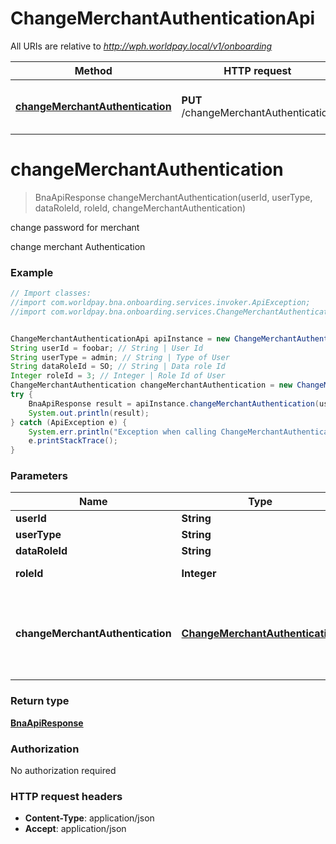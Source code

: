 # ChangeMerchantAuthenticationApi

All URIs are relative to *http://wph.worldpay.local/v1/onboarding*

Method | HTTP request | Description
------------- | ------------- | -------------
[**changeMerchantAuthentication**](ChangeMerchantAuthenticationApi.md#changeMerchantAuthentication) | **PUT** /changeMerchantAuthentication | change password for merchant


<a name="changeMerchantAuthentication"></a>
# **changeMerchantAuthentication**
> BnaApiResponse changeMerchantAuthentication(userId, userType, dataRoleId, roleId, changeMerchantAuthentication)

change password for merchant

change merchant Authentication

### Example
```java
// Import classes:
//import com.worldpay.bna.onboarding.services.invoker.ApiException;
//import com.worldpay.bna.onboarding.services.ChangeMerchantAuthenticationApi;


ChangeMerchantAuthenticationApi apiInstance = new ChangeMerchantAuthenticationApi();
String userId = foobar; // String | User Id
String userType = admin; // String | Type of User
String dataRoleId = SO; // String | Data role Id
Integer roleId = 3; // Integer | Role Id of User
ChangeMerchantAuthentication changeMerchantAuthentication = new ChangeMerchantAuthentication(); // ChangeMerchantAuthentication | Contain Change Authentication Merchant details in request parameters
try {
    BnaApiResponse result = apiInstance.changeMerchantAuthentication(userId, userType, dataRoleId, roleId, changeMerchantAuthentication);
    System.out.println(result);
} catch (ApiException e) {
    System.err.println("Exception when calling ChangeMerchantAuthenticationApi#changeMerchantAuthentication");
    e.printStackTrace();
}
```

### Parameters

Name | Type | Description  | Notes
------------- | ------------- | ------------- | -------------
 **userId** | **String**| User Id |
 **userType** | **String**| Type of User |
 **dataRoleId** | **String**| Data role Id |
 **roleId** | **Integer**| Role Id of User |
 **changeMerchantAuthentication** | [**ChangeMerchantAuthentication**](ChangeMerchantAuthentication.md)| Contain Change Authentication Merchant details in request parameters |

### Return type

[**BnaApiResponse**](BnaApiResponse.md)

### Authorization

No authorization required

### HTTP request headers

 - **Content-Type**: application/json
 - **Accept**: application/json

